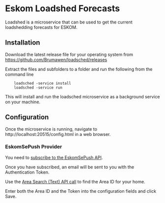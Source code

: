 # Eskom Loadshed Forecasts

Loadshed is a microservice that can be used to get the current loadshedding forecasts for ESKOM.

## Installation

Download the latest release file for your operating system from https://github.com/Brumawen/loadsched/releases 

Extract the files and subfolders to a folder and run the following from the command line

        loadsched -service install
        loadsched -service run

This will install and run the loadsched microservice as a background service on your machine.

## Configuration

Once the microservice is running, navigate to http://localhost:20515/config.html in a web browser.

### EskomSePush Provider

You need to [subscribe to the EskomSePush API](https://eskomsepush.gumroad.com/l/api).

Once you have subscribed, an email will be sent to you with the Authentication Token.

Use the [Area Search (Text) API call](https://documenter.getpostman.com/view/1296288/UzQuNk3E#1986b098-ad88-436c-a5cd-5aa406e2fcf2)
to find the Area ID for your home.

Enter both the Area ID and the Token into the configuration fields and click Save.
